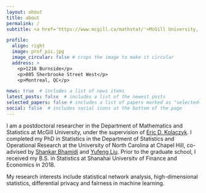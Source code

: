 ```yaml
---
layout: about
title: about
permalink: /
subtitle: <a href='https://www.mcgill.ca/mathstat/'>McGill University, Department of Mathematics and Statistics.  

profile:
  align: right
  image: prof_pic.jpg
  image_circular: false # crops the image to make it circular
  address: >
    <p>1216 Burnside</p>
    <p>805 Sherbrooke Street West</p>
    <p>Montreal, QC</p>

news: true  # includes a list of news items
latest_posts: false  # includes a list of the newest posts
selected_papers: false # includes a list of papers marked as "selected={true}"
social: false  # includes social icons at the bottom of the page
---
```




I am a postdoctoral researcher in the Department of Mathematics and Statistics at McGill University, under the supervision of [Eric D. Kolaczyk](https://www.mcgill.ca/mathstat/eric-d-kolaczyk). I completed my PhD in Statistics in the Department of Statistics and Operational Research at the University of North Carolina at Chapel Hill, co-advised by [Shankar Bhamidi](https://shankarbhamidi.web.unc.edu/) and [Yufeng Liu](https://yfliu.web.unc.edu/). Prior to the graduate school, I received my B.S. in Statistics at Shanahai Universitv of Finance and Economics in 2018. 

My research interests include statistical network analysis, high-dimensional statistics, differential privacy and fairness in machine learning. 
